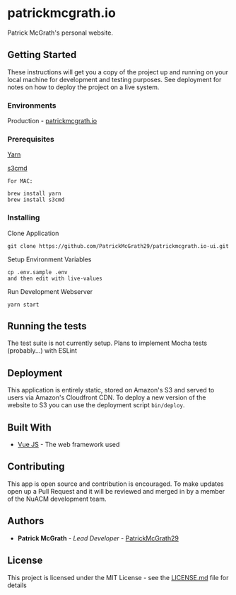 # patrickmcgrath.io

Patrick McGrath's personal website.

## Getting Started

These instructions will get you a copy of the project up and running on your local machine for development and testing purposes. See deployment for notes on how to deploy the project on a live system.

### Environments


Production - [patrickmcgrath.io](https://patrickmcgrath.io)

### Prerequisites


[Yarn](https://yarnpkg.com/lang/en/)

[s3cmd](https://github.com/s3tools/s3cmd)
```
For MAC:

brew install yarn
brew install s3cmd
```


### Installing

Clone Application

```
git clone https://github.com/PatrickMcGrath29/patrickmcgrath.io-ui.git
```

Setup Environment Variables

```
cp .env.sample .env
and then edit with live-values
```

Run Development Webserver
```
yarn start
```

## Running the tests

The test suite is not currently setup. Plans to implement Mocha tests (probably...) with ESLint

## Deployment

This application is entirely static, stored on Amazon's S3 and served to users via Amazon's Cloudfront CDN. To deploy a new version of the website to S3 you can use the deployment script `bin/deploy`.

## Built With

* [Vue JS](#) - The web framework used

## Contributing

This app is open source and contribution is encouraged. To make updates open up a Pull Request and it will be reviewed and merged in by a member of the NuACM development team.

## Authors

* **Patrick McGrath** - *Lead Developer* - [PatrickMcGrath29](https://github.com/PatrickMcGrath29)


## License

This project is licensed under the MIT License - see the [LICENSE.md](LICENSE.md) file for details
